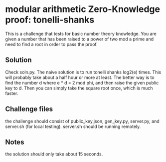 # modular arithmetic Zero-Knowledge proof: tonelli-shanks
This is a challenge that tests for basic number theory knowledge. You are given a number that has been raised to a power of two mod a prime and need to find a root in order to pass the proof.

## Solution
Check soln.py. The naive solution is to run tonelli shanks log2(e) times. This will probably take about a half hour or more at least. The better way is to find the number d where e * d = 2 mod phi, and then raise the given public key to d. Then you can simply take the square root once, which is much faster.

## Challenge files
the challenge should consist of public_key.json, gen_key.py, server.py, and server.sh (for local testing). server.sh should be running remotely.

## Notes
the solution should only take about 15 seconds.

